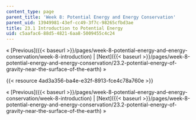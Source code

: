 ```yaml
---
content_type: page
parent_title: 'Week 8: Potential Energy and Energy Conservation'
parent_uid: 13949981-43ef-cc49-3f7c-98265cfbd3ae
title: 23.1 Introduction to Potential Energy
uid: c5aafac6-88d5-4821-6aa8-5009455c4c24
---
```


« [Previous]({{< baseurl >}}/pages/week-8-potential-energy-and-energy-conservation/week-8-introduction) | [Next]({{< baseurl >}}/pages/week-8-potential-energy-and-energy-conservation/23.2-potential-energy-of-gravity-near-the-surface-of-the-earth) »

{{< resource 4ad3a356-ba4e-e32f-8913-fce4c78a760e >}}

« [Previous]({{< baseurl >}}/pages/week-8-potential-energy-and-energy-conservation/week-8-introduction) | [Next]({{< baseurl >}}/pages/week-8-potential-energy-and-energy-conservation/23.2-potential-energy-of-gravity-near-the-surface-of-the-earth) »